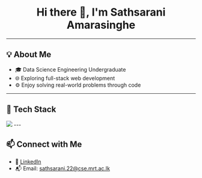 <h1 align="center">Hi there 👋, I'm Sathsarani Amarasinghe</h1>

---

## 💡 About Me

- 🎓 Data Science Engineering Undergraduate
- 🌐 Exploring full-stack web development 
- ⚙️ Enjoy solving real-world problems through code

---

## 🧰 Tech Stack

<img src="https://skillicons.dev/icons?i=python,cpp,java,js,html,css,react,nodejs,express,mongodb,mysql" />
---



## 📫 Connect with Me

- 💼 [LinkedIn](https://www.linkedin.com/in/sathsaraniamarasinghe)
- 📬 Email: sathsarani.22@cse.mrt.ac.lk
